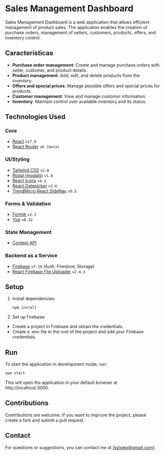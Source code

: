 # Sales Management Dashboard
Sales Management Dashboard is a web application that allows efficient management of product sales. The application enables the creation of purchase orders, management of sellers, customers, products, offers, and inventory control.

## Características
- **Purchase order management**: Create and manage purchase orders with seller, customer, and product details.
- **Product management**: Add, edit, and delete products from the inventory.
- **Offers and special prices**: Manage possible offers and special prices for products.
- **Customer management**: View and manage customer information.
- **Inventory**: Maintain control over available inventory and its status.

## Technologies Used
### Core
- [React](https://reactjs.org/) `v17.0`
- [React Router](https://reactrouter.com/en/main) `v6 (beta)`

### UI/Styling
- [Tailwind CSS](https://tailwindcss.com/) `v2.0`
- [Rodal (modals)](https://github.com/chenjiahan/rodal) `v1.8`
- [React Icons](https://react-icons.github.io/react-icons/) `v4.1`
- [React Datepicker](https://reactdatepicker.com/) `v3.6`
- [TrendMicro React SideNav](https://github.com/TrendMicro-Frontend/react-sidenav) `v0.5`

### Forms & Validation
- [Formik](https://formik.org/) `v2.2`
- [Yup](https://github.com/jquense/yup) `v0.32`

### State Management
- [Context API](https://reactjs.org/docs/context.html)

### Backend as a Service
- [Firebase](https://firebase.google.com/) `v7.19` (Auth, Firestore, Storage)
- [React Firebase File Uploader](https://github.com/fris-fruitig/react-firebase-file-uploader) `v2.4.3`

## Setup
1. Install dependencies:

   ```bash
   npm install
   ```
2. Set up Firebase:

  * Create a project in Firebase and obtain the credentials.
  * Create a .env file in the root of the project and add your Firebase credentials.

## Run
To start the application in development mode, run:

   ```bash
   npm start
   ```
This will open the application in your default browser at http://localhost:3000.

## Contributions
Contributions are welcome. If you want to improve the project, please create a fork and submit a pull request.

## Contact
For questions or suggestions, you can contact me at [ezioeg@gmail.com].
